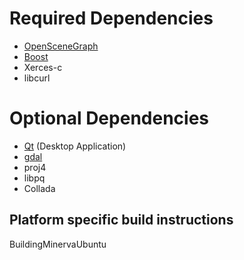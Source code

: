 # Required Dependencies #

  * [OpenSceneGraph](http://www.OpenSceneGraph.org)
  * [Boost](http://www.boost.org)
  * Xerces-c
  * libcurl

# Optional Dependencies #

  * [Qt](http://qt.nokia.com) (Desktop Application)
  * [gdal](http://www.gdal.org)
  * proj4
  * libpq
  * Collada

## Platform specific build instructions ##

BuildingMinervaUbuntu